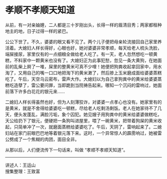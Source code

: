 # 孝顺不孝顺天知道

从前，有一对亲妯娌，二人都是三十岁刚出头，长得一样的眉清目秀；两家都租种地主的地，日子过得一样的紧巴。

公公下世了。不久，婆婆的眼又看不见了。两个儿子便把母亲轮流接回自己家里养活着。大媳妇人样长得好，心眼也好，她对婆婆非常孝顺，每天给老人梳头洗脸，端屎接尿，家里仅有的一点细粮全做给老人吃了。有一天，老人忽然想吃一顿黄糕，不料家中一颗黄米也没有了。大媳妇正为此事犯愁，忽见一条大黄狗，在她面前的乱柴上屙了一堆，屎里的整黄米可真不少哩！她便把狗粪收起拿回家中，用水淘了，又用自己的嘴一口口地把淘下的黄米漱了，然后掺上玉米磨成面给婆婆蒸糕吃了。午后，天空乌云密布，雷声大作。大媳妇以为自己拿狗粪中的黄米给婆婆蒸糕吃造孽了，雷公要问罪，当即跪到当院祷告起来。哪知一个沉闷的雷响过，她面前落下许多白花花的银元来……

二媳妇人样长得虽然也好，但为人刻薄狡诈，对婆婆一点孝心也没有。她家里有的是黄米，就是不舍得给婆婆吃一顿糕，尽给老人吃剩汤剩饭。老人在她家待不了几天，便头发蓬乱，满脸污垢，象个囚犯。她见嫂子用狗粪中的黄米给婆婆做糕吃，天公给扔下了银元，便硬把一条狗叫进屋里，喂了一碗黄米，把带着狗屎的黄米收起，只简单冲了一次，就磨面蒸糕给婆婆吃了。午后，天阴了，雷响起来了。二媳妇站在家门前眼巴巴地等着银元落下来。这时，一个异常惊人的霹雳响过，她被雷公劈成了一个焦糊的肉团，面目全非。

从那以后，人们便流传下一句话来，叫做 “孝顺不孝顺天知道”。

---

讲述人：王运山  
搜集整理：王致富
